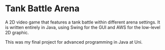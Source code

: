 # Tank Battle Arena

A 2D video game that features a tank battle within different arena settings. It is written entirely in Java, using Swing for the GUI and AWS for the low-level 2D graphic.

This was my final project for advanced programming in Java at Uni.
